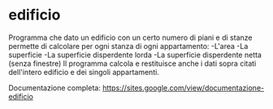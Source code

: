 # edificio
Programma che dato un edificio con un certo numero di piani e di stanze permette di calcolare per ogni stanza di ogni appartamento:
-L'area
-La superficie
-La superficie disperdente lorda
-La superficie disperdente netta (senza finestre)
Il programma calcola e restituisce anche i dati sopra citati dell'intero edificio e dei singoli appartamenti.

Documentazione completa: https://sites.google.com/view/documentazione-edificio

